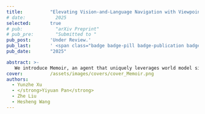 ```yaml
---
title:          "Elevating Vision-and-Language Navigation with Viewpoint-Level Episodic Simulation and Memory"
# date:           2025
selected:       true
# pub:            "arXiv Preprint"
# pub_pre:        "Submitted to "
pub_post:       'Under Review.'
pub_last:       ' <span class="badge badge-pill badge-publication badge-success">Power Pitch</span>'
pub_date:       "2025"

abstract: >-
   We introduce Memoir, an agent that uniquely leverages world model simulation to retrieve episodic memories written to specific viewpoints. The world model serves dual purposes: it models agent intent through imagination to guide memory retrieval, while also providing memory representations for past experiences. Our work also introduces a comprehensive memory architecture combining observation memory for visual cues and navigation memory for navigation patterns.
cover:          /assets/images/covers/cover_Memoir.png
authors:
  - Yunzhe Xu
  - </strong>Yiyuan Pan</strong>
  - Zhe Liu
  - Hesheng Wang
---
```

